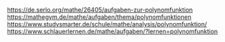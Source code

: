 https://de.serlo.org/mathe/26405/aufgaben-zur-polynomfunktion
https://mathegym.de/mathe/aufgaben/thema/polynomfunktionen
https://www.studysmarter.de/schule/mathe/analysis/polynomfunktion/
https://www.schlauerlernen.de/mathe/aufgaben/?lernen=polynomfunktion
